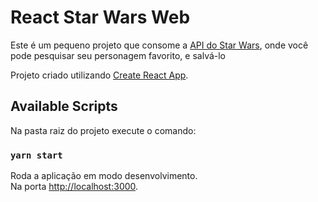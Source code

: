 # React Star Wars Web

Este é um pequeno projeto que consome a [API do Star Wars](https://swapi.dev/), onde você pode 
pesquisar seu personagem favorito, e salvá-lo

Projeto criado utilizando [Create React App](https://github.com/facebook/create-react-app).

## Available Scripts

Na pasta raiz do projeto execute o comando:

### `yarn start`

Roda a aplicação em modo desenvolvimento.\
Na porta [http://localhost:3000](http://localhost:3000).

